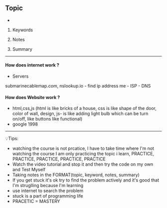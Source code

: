 ## Topic
- 


1. Keywords


2. Notes 


3. Summary 

---



#### How does internet work ?
- Servers

submarinecablemap.com, nslookup.io - find ip address
me - ISP - DNS


#### How does Website work ?
- html,css,js (html is like bricks of a house, css is like shape of the door, color of wall, design, js- is like adding light bulb which can be turn on/off, like buttons like functional)
- google 1998
---

💡Tips:
- watching the course is not prcatice, I have to take time where I'm not watching the course I am only practicing the topic i learn, 
PRACTICE, PRACTICE, PRACTICE, PRACTICE, PRACTICE
- Watch the video tutorial and stop it and then try the code on my own and Test Myself
- Taking notes in the FORMAT(topic, keyword, notes, summary)
- If you get stuck it's ok try to find the problem actively and it's good that I'm struglling because I'm learning
- use internet to search the problem 
- stuck is a part of programming life
- PRACETIC = MASTERY


